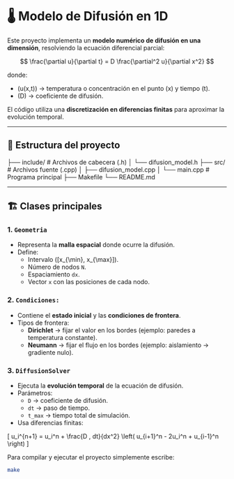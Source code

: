 # 🌡️ Modelo de Difusión en 1D

Este proyecto implementa un **modelo numérico de difusión en una dimensión**, resolviendo la ecuación diferencial parcial:

$$
\frac{\partial u}{\partial t} = D \frac{\partial^2 u}{\partial x^2}
$$

donde:
- \(u(x,t)\) → temperatura o concentración en el punto \(x\) y tiempo \(t\).  
- \(D\) → coeficiente de difusión.  

El código utiliza una **discretización en diferencias finitas** para aproximar la evolución temporal.

---

## 📂 Estructura del proyecto

├── include/               # Archivos de cabecera (.h)
│   └── difusion_model.h
├── src/                   # Archivos fuente (.cpp)
│   ├── difusion_model.cpp
│   └── main.cpp           # Programa principal
├── Makefile
└── README.md

---

## 🏗️ Clases principales

### 1. `Geometria`
- Representa la **malla espacial** donde ocurre la difusión.  
- Define:  
  - Intervalo \([x_{\min}, x_{\max}]\).  
  - Número de nodos `N`.  
  - Espaciamiento `dx`.  
  - Vector `x` con las posiciones de cada nodo.  
 
### 2. `Condiciones:` 
- Contiene el **estado inicial** y las **condiciones de frontera**.  
- Tipos de frontera:  
  - **Dirichlet** → fijar el valor en los bordes (ejemplo: paredes a temperatura constante).  
  - **Neumann** → fijar el flujo en los bordes (ejemplo: aislamiento → gradiente nulo).  

### 3. `DiffusionSolver`
- Ejecuta la **evolución temporal** de la ecuación de difusión.  
- Parámetros:  
  - `D` → coeficiente de difusión.  
  - `dt` → paso de tiempo.  
  - `t_max` → tiempo total de simulación.  
- Usa diferencias finitas:  

\[
u_i^{n+1} = u_i^n + \frac{D \, dt}{dx^2} \left( u_{i+1}^n - 2u_i^n + u_{i-1}^n \right)
\]

Para compilar y ejecutar el proyecto simplemente escribe:  
```bash
make

